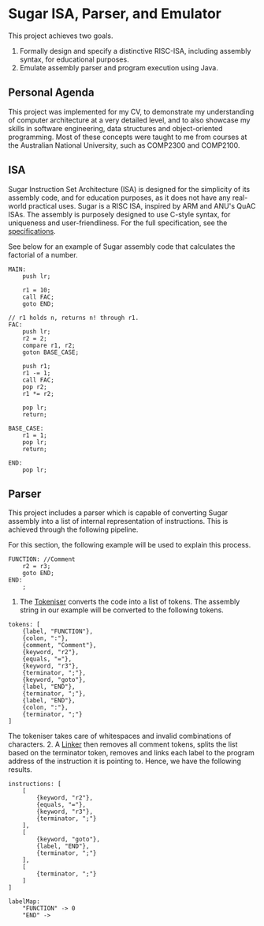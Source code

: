 # Sugar ISA, Parser, and Emulator

This project achieves two goals. 
1. Formally design and specify a distinctive RISC-ISA, including assembly syntax, for educational purposes.
2. Emulate assembly parser and program execution using Java.

## Personal Agenda

This project was implemented for my CV, to demonstrate my understanding of computer architecture at a very detailed level,
and to also showcase my skills in software engineering, data structures and object-oriented programming. Most of these
concepts were taught to me from courses at the Australian National University, such as COMP2300 and COMP2100.

## ISA

Sugar Instruction Set Architecture (ISA) is designed for the simplicity of its assembly code, and for education purposes,
as it does not have any real-world practical uses. Sugar is a RISC ISA, inspired by ARM and ANU's QuAC ISAs. The assembly
is purposely designed to use C-style syntax, for uniqueness and user-friendliness. For the full specification, see the [specifications](specifications.md).

See below for an example of Sugar assembly code that calculates the factorial of a number.

``` 
MAIN:
    push lr;

    r1 = 10;
    call FAC;
    goto END;

// r1 holds n, returns n! through r1.
FAC:
    push lr;
    r2 = 2;
    compare r1, r2;
    goton BASE_CASE;

    push r1;
    r1 -= 1;
    call FAC;
    pop r2;
    r1 *= r2;

    pop lr;
    return;

BASE_CASE:
    r1 = 1;
    pop lr;
    return;

END:
    pop lr;
```

## Parser

This project includes a parser which is capable of converting Sugar assembly into a list of internal representation
of instructions. This is achieved through the following pipeline. 

For this section, the following example will be used to explain this process.

``` 
FUNCTION: //Comment
    r2 = r3;
    goto END;
END:
    ;
```

1. The [Tokeniser](src/main/java/xyz/haroldgao/sugarisa/tokeniser/Tokeniser.java) converts the code into a list of tokens.
The assembly string in our example will be converted to the 
following tokens.

```
tokens: [
    {label, "FUNCTION"},
    {colon, ":"},
    {comment, "Comment"}, 
    {keyword, "r2"}, 
    {equals, "="}, 
    {keyword, "r3"}, 
    {terminator, ";"},
    {keyword, "goto"}, 
    {label, "END"},
    {terminator, ";"}, 
    {label, "END"},
    {colon, ":"}, 
    {terminator, ";"}
]
```

The tokeniser takes care of whitespaces and invalid combinations of characters.
2. A [Linker](src/main/java/xyz/haroldgao/sugarisa/parser/Linker.java) then removes all comment tokens, splits the list
based on the terminator token, removes and links each label to the program address of the instruction it is pointing to.
Hence, we have the following results.

```
instructions: [
    [
        {keyword, "r2"},
        {equals, "="}, 
        {keyword, "r3"},
        {terminator, ";"}
    ],
    [
        {keyword, "goto"}, 
        {label, "END"}, 
        {terminator, ";"}
    ],
    [
        {terminator, ";"}
    ]
]

labelMap:
    "FUNCTION" -> 0
    "END" ->
```



